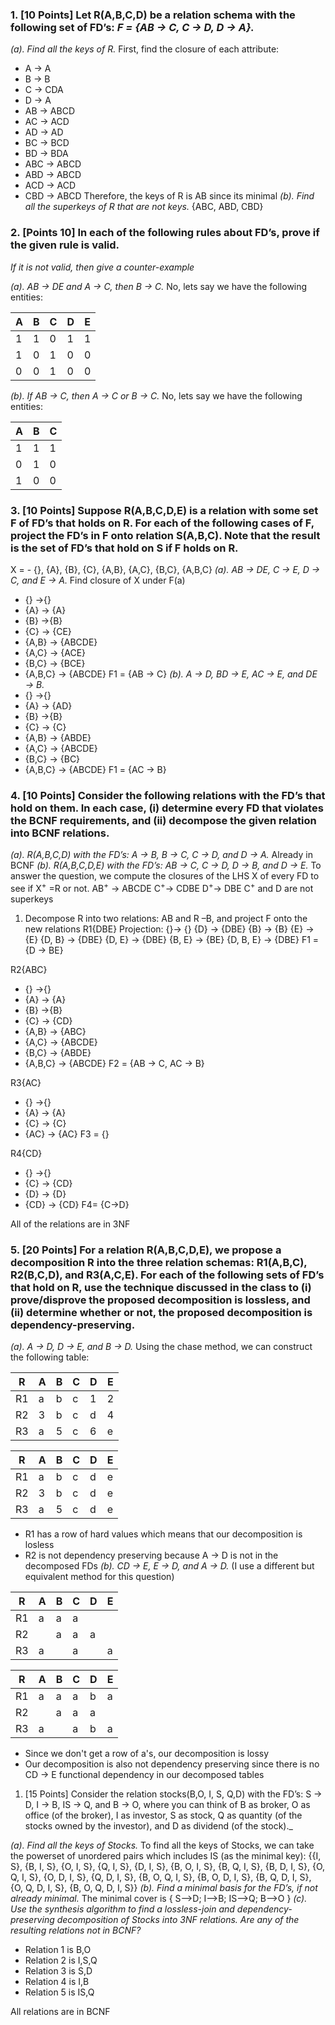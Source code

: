 ### 1. [10 Points] Let R(A,B,C,D) be a relation schema with the following set of FD’s: _F = {AB → C, C → D, D → A}._
_(a). Find all the keys of R._
First, find the closure of each attribute: 
- A -> A
- B -> B
- C -> CDA
- D -> A
- AB -> ABCD
- AC -> ACD
- AD -> AD
- BC -> BCD
- BD -> BDA
- ABC -> ABCD
- ABD -> ABCD
- ACD -> ACD
- CBD -> ABCD 
Therefore, the keys of R is AB since its minimal
_(b). Find all the superkeys of R that are not keys._
{ABC, ABD, CBD}
### 2. [Points 10] In each of the following rules about FD’s, prove if the given rule is valid.

_If it is not valid, then give a counter-example_

_(a). AB → DE and A → C, then B → C._
No, lets say we have the following entities: 

| A 	| B 	| C 	| D 	| E 	|
|---	|---	|---	|---	|---	|
| 1 	| 1 	| 0 	| 1 	| 1 	|
| 1 	| 0 	| 1 	| 0 	| 0 	|
| 0 	| 0 	| 1 	| 0 	| 0 	|
_(b). If AB → C, then A → C or B → C._
No, lets say we have the following entities: 

| A 	| B 	| C 	|
|---	|---	|---	|
| 1 	| 1 	| 1 	|
| 0 	| 1 	| 0 	|
| 1 	| 0 	| 0 	|
### 3. [10 Points] Suppose R(A,B,C,D,E) is a relation with some set F of FD’s that holds on R. For each of the following cases of F, project the FD’s in F onto relation S(A,B,C). Note that the result is the set of FD’s that hold on S if F holds on R.
X = -   {}, {A}, {B}, {C}, {A,B}, {A,C}, {B,C}, {A,B,C}
_(a). AB → DE, C → E, D → C, and E → A._
Find closure of X under F(a)
- {} ->{}  
- {A} -> {A} 
- {B} ->{B}
- {C} -> {CE}
- {A,B} -> {ABCDE}
- {A,C} -> {ACE}
- {B,C} -> {BCE}
- {A,B,C} -> {ABCDE}
F1 = {AB -> C}
_(b). A → D, BD → E, AC → E, and DE → B._
- {} ->{}  
- {A} -> {AD} 
- {B} ->{B}
- {C} -> {C}
- {A,B} -> {ABDE}
- {A,C} -> {ABCDE}
- {B,C} -> {BC}
- {A,B,C} -> {ABCDE}
F1 = {AC -> B}
### 4. [10 Points] Consider the following relations with the FD’s that hold on them. In each case, (i) determine every FD that violates the BCNF requirements, and (ii) decompose the given relation into BCNF relations.

_(a). R(A,B,C,D) with the FD’s: A → B, B → C, C → D, and D → A._
Already in BCNF 
_(b). R(A,B,C,D,E) with the FD’s: AB → C, C → D, D → B, and D → E._
To answer the question, we compute the closures of the LHS X of every FD to see if X$^{+}$ =R or not.
AB$^{+}$ -> ABCDE
C$^{+}$-> CDBE
D$^{+}$-> DBE
C$^{+}$ and D are not superkeys 

1. Decompose R into two relations: AB and R –B, and project F onto the new relations
R1{DBE} 
Projection: 
{}-> {}
{D} -> {DBE}
{B} ->  {B}
{E} -> {E}
{D, B} -> {DBE}
{D, E} -> {DBE}
{B, E} -> {BE}
{D, B, E} -> {DBE}
F1 = {D -> BE}

R2{ABC} 
- {} ->{}  
- {A} -> {A} 
- {B} ->{B}
- {C} -> {CD}
- {A,B} -> {ABC}
- {A,C} -> {ABCDE}
- {B,C} -> {ABDE}
- {A,B,C} -> {ABCDE}
F2 = {AB -> C, AC -> B}

R3{AC}
- {} ->{}  
- {A} -> {A} 
- {C} -> {C} 
- {AC} -> {AC} 
F3 = {}

R4{CD}
- {} ->{}  
- {C} -> {CD} 
- {D} -> {D} 
- {CD} -> {CD}
F4= {C->D}

All of the relations are in 3NF
### 5. [20 Points] For a relation R(A,B,C,D,E), we propose a decomposition R into the three relation schemas: R1(A,B,C), R2(B,C,D), and R3(A,C,E). For each of the following sets of FD’s that hold on R, use the technique discussed in the class to (i) prove/disprove the proposed decomposition is lossless, and (ii) determine whether or not, the proposed decomposition is dependency-preserving.

_(a). A → D, D → E, and B → D._
Using the chase method, we can construct the following table: 

| R  | A | B | C | D | E |
|----|---|---|---|---|---|
| R1 | a | b | c | 1 | 2 |
| R2 | 3 | b | c | d | 4 |
| R3 | a | 5 | c | 6 | e |

| R  | A | B | C | D | E |
|----|---|---|---|---|---|
| R1 | a | b | c | d | e |
| R2 | 3 | b | c | d | e |
| R3 | a | 5 | c | d | e |

- R1 has a row of hard values which means that our decomposition is losless
- R2 is not dependency preserving because  A → D is not in the decomposed FDs
_(b). CD → E, E → D, and A → D._ (I use a different but equivalent method for this question)

| R  | A | B | C | D | E |
|----|---|---|---|---|---|
| R1 | a | a | a |  |  |
| R2 |  | a | a | a |  |
| R3 | a |  | a |  | a |

| R  | A | B | C | D | E |
|----|---|---|---|---|---|
| R1 | a | a | a | b | a |
| R2 |  | a | a | a |  |
| R3 | a |  | a | b | a |
- Since we don't get a row of a's, our decomposition is lossy
- Our decomposition is also not dependency preserving since there is no CD → E functional dependency in our decomposed tables

1. [15 Points] Consider the relation stocks(B,O, I, S, Q,D) with the FD’s: S → D, I → B, IS → Q, and B → O, where you can think of B as broker, O as office (of the broker), I as investor, S as stock, Q as quantity (of the stocks owned by the investor), and D as dividend (of the stock)._

_(a). Find all the keys of Stocks._
To find all the keys of Stocks, we can take the powerset of unordered pairs which includes IS (as the minimal key): {{I, S}, {B, I, S}, {O, I, S}, {Q, I, S}, {D, I, S}, {B, O, I, S}, {B, Q, I, S}, {B, D, I, S}, {O, Q, I, S}, {O, D, I, S}, {Q, D, I, S}, {B, O, Q, I, S}, {B, O, D, I, S}, {B, Q, D, I, S}, {O, Q, D, I, S}, {B, O, Q, D, I, S}}
_(b). Find a minimal basis for the FD’s, if not already minimal._
The minimal cover is { S-->D; I-->B; IS-->Q; B-->O }
_(c). Use the synthesis algorithm to find a lossless-join and dependency-preserving_
_decomposition of Stocks into 3NF relations. Are any of the resulting relations_
_not in BCNF?_
-   Relation 1 is B,O
-   Relation 2 is I,S,Q
-   Relation 3 is S,D
-   Relation 4 is I,B
-   Relation 5 is IS,Q

All relations are in BCNF 

